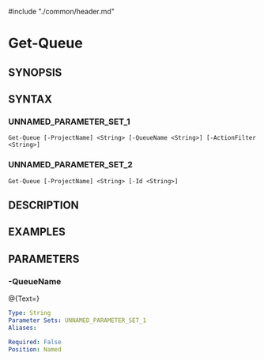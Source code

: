 #include "./common/header.md"

# Get-Queue

## SYNOPSIS

## SYNTAX

### UNNAMED_PARAMETER_SET_1
```
Get-Queue [-ProjectName] <String> [-QueueName <String>] [-ActionFilter <String>]
```

### UNNAMED_PARAMETER_SET_2
```
Get-Queue [-ProjectName] <String> [-Id <String>]
```

## DESCRIPTION

## EXAMPLES

## PARAMETERS

### -QueueName
@{Text=}

```yaml
Type: String
Parameter Sets: UNNAMED_PARAMETER_SET_1
Aliases: 

Required: False
Position: Named
Default value: None
Accept pipeline input: False
Accept wildcard characters: False
```

### -ActionFilter
@{Text=}

```yaml
Type: String
Parameter Sets: UNNAMED_PARAMETER_SET_1
Aliases: 

Required: False
Position: Named
Default value: None
Accept pipeline input: False
Accept wildcard characters: False
```

#include "./params/projectName.md"

### -Id
@{Text=}

```yaml
Type: String
Parameter Sets: UNNAMED_PARAMETER_SET_2
Aliases: QueueID

Required: False
Position: Named
Default value: None
Accept pipeline input: False
Accept wildcard characters: False
```

## INPUTS

### System.String

## OUTPUTS

### System.Object

## NOTES

## RELATED LINKS

